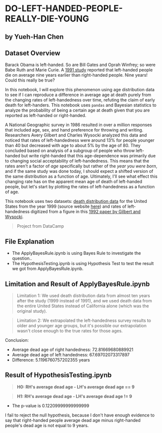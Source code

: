 # DO-LEFT-HANDED-PEOPLE-REALLY-DIE-YOUNG
## by Yueh-Han Chen
## Dataset Overview
<p>Barack Obama is left-handed. So are Bill Gates and Oprah Winfrey; so were Babe Ruth and Marie Curie. A <a href="https://www.nejm.org/doi/full/10.1056/NEJM199104043241418">1991 study</a> reported that left-handed people die on average nine years earlier than right-handed people. Nine years! Could this really be true? </p>
<p>In this notebook, I will explore this phenomenon using age distribution data to see if I can reproduce a difference in average age at death purely from the changing rates of left-handedness over time, refuting the claim of early death for left-handers. This notebook uses <code>pandas</code> and Bayesian statistics to analyze the probability of being a certain age at death given that you are reported as left-handed or right-handed.</p>
<p>A National Geographic survey in 1986 resulted in over a million responses that included age, sex, and hand preference for throwing and writing. Researchers Avery Gilbert and Charles Wysocki analyzed this data and noticed that rates of left-handedness were around 13% for people younger than 40 but decreased with age to about 5% by the age of 80. They concluded based on analysis of a subgroup of people who throw left-handed but write right-handed that this age-dependence was primarily due to changing social acceptability of left-handedness. This means that the rates aren't a factor of <em>age</em> specifically but rather of the <em>year you were born</em>, and if the same study was done today, I should expect a shifted version of the same distribution as a function of age. Ultimately, I'll see what effect this changing rate has on the apparent mean age of death of left-handed people, but let's start by plotting the rates of left-handedness as a function of age.</p>
<p>This notebook uses two datasets: <a href="https://www.cdc.gov/nchs/data/statab/vs00199_table310.pdf">death distribution data</a> for the United States from the year 1999 (source website <a href="https://www.cdc.gov/nchs/nvss/mortality_tables.htm">here</a>) and rates of left-handedness digitized from a figure in this <a href="https://www.ncbi.nlm.nih.gov/pubmed/1528408">1992 paper by Gilbert and Wysocki</a>. </p>

> Project from DataCamp

## File Explanation
- The ApplyBayesRule.ipynb is using Bayes Rule to investigate the question..
- The HypothesisTesting.ipynb is using Hypothesis Test to test the result we got from ApplyBayesRule.ipynb.

## Limitation and Result of ApplyBayesRule.ipynb

> Limitation 1: We used death distribution data from almost ten years after the study (1999 instead of 1991), and we used death data from the entire United States instead of California alone (which was the original study). 

> Limitation 2: We extrapolated the left-handedness survey results to older and younger age groups, but it's possible our extrapolation wasn't close enough to the true rates for those ages.

Conclusion:
- Average dead age of right handedness: 72.81669680889921
- Average dead age of left handedness: 67.69702073317897
- Difference:  5.1196760757202355  years

## Result of HypothesisTesting.ipynb

> **H0: RH's average dead age - LH's average dead age == 9**

> **H1: RH's average dead age - LH's average dead age != 9**

- The p-value is  0.12209999999999999

I fail to reject the null hypothesis, because I don't have enough evidence to say that right-handed people average dead age minus right-handed people's dead age is not equal to 9 years.
